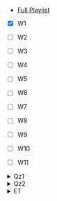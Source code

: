 - [Full Playlist](https://www.youtube.com/playlist?list=PL3EacnGbuhXEhkdktf9p_0vmFsfnEVW7J)
- [X] W1
- [ ] W2
- [ ] W3
- [ ] W4
- [ ] W5
- [ ] W6
- [ ] W7
- [ ] W8
- [ ] W9
- [ ] W10
- [ ] W11



<details>
<summary>Qz1</summary>

- [Live Recs](https://www.youtube.com/@maths-2/search?query=quiz%201)

- [PYQs](https://quizpractice.space/exam/9251bc3a-e33e-45e0-bcf0-b16a0ea5b5fa?sub=3)
  
</details>



<details>
<summary>Qz2</summary>

- [Live Recs](https://www.youtube.com/@maths-2/search?query=Quiz%202)
</details>



<details>
<summary>ET</summary>

- [Live Recs](https://www.youtube.com/@maths-2/search?query=End%20Term)
- [Question Bank](https://drive.google.com/drive/folders/16vvboLqwnOxT0vHpSZlGWRG-owv8qjim)
</details>
